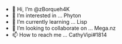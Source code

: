 - 👋 Hi, I’m @zBorqueh4K
- 👀 I’m interested in ... Phyton
- 🌱 I’m currently learning ... Lisp
- 💞️ I’m looking to collaborate on ... Mega.nz
- 📫 How to reach me ... CathyVipi#1814

<!---
zBorqueh4K/zBorqueh4K is a ✨ special ✨ repository because its `README.md` (this file) appears on your GitHub profile.
You can click the Preview link to take a look at your changes.
--->
